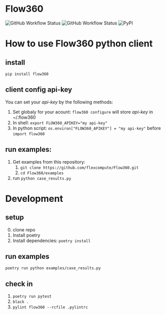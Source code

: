 # Flow360

![GitHub Workflow Status](https://img.shields.io/github/actions/workflow/status/flexcompute/flow360/test.yml?label=tests)
![GitHub Workflow Status](https://img.shields.io/github/actions/workflow/status/flexcompute/Flow360/pypi-publish.yml)
![PyPI](https://img.shields.io/pypi/v/Flow360)

# How to use Flow360 python client

## install
``pip install flow360``

## client config api-key
You can set your *api-key* by the following methods:
1. Set globaly for your acount: ``flow360 configure`` will store *api-key* in ~/.flow360
2. In shell: ``export FLOW360_APIKEY="my api-key"``
3. In python script: ``os.environ["FLOW360_APIKEY"] = "my api-key"`` before `import flow360`

## run examples:
1. Get examples from this repository:
    1. ``git clone https://github.com/flexcompute/Flow360.git``
    2. ``cd Flow360/examples``
2. run ``python case_results.py``


# Development
## setup
0. clone repo
1. Install poetry
2. Install dependencies: ``poetry install``

## run examples
``poetry run python examples/case_results.py``

## check in
1. ``poetry run pytest``
2. ``black .``
3. ``pylint flow360 --rcfile .pylintrc``
